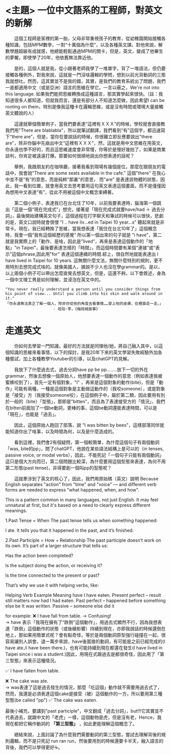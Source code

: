 # <主題> 一位中文語系的工程師，對英文的新解
<p style="text-indent: 2em;">這個工程師是家裡的第一胎，父母非常重視孩子的教育，從幼稚園開始接觸各種知識，包括MPM數學，一對“十萬個為什麼”，以及各種英文課。對他來說，解數學題超級有成就感，他總能輕鬆通過MPM的關卡，但是，英文，變成了他畢生的夢魘，即使學了20年，他依舊無法靠近他。  

<p style="text-indent: 2em;">是的，這個人就是我，從小跟著老師我學了一堆單字，背了一堆語法，但仍要接觸各種例外，對我來說，這就是一門沒啥邏輯的學問，想到以前光背動詞的三態我就想吐。然而，這其實並不是我的錯，其實，是我們的教育系統出了問題，我們一直都適用中文（或是亞洲）語言的思維在學它。一言以蔽之，We're not into this language. 如果我們能把思維轉換成這種語言，那其實學起來很快。（註：我知道很多人都知道，但就我而言，還是有部分人不知道怎麼做，因此希望I can be rooting on them，特別是像我這種卡在邏輯思維，或是沒有時間或環境大量接觸英文聽說的人）  

<p style="text-indent: 2em;">這邊就舉個簡單例子，當我們要表達“這裡有ＸＸＸ”的時候，學校就會直接教我們用"There are blablabla"，所以就筆試翻譯，我們看到“有”這個字，都迅速寫下“there are”，但是，當你在要說話的時候，你很難立即反應要說出"there are"，除非你腦中先崩出中文“這裡有ＸＸＸ”，然，這就是用中文思維在用英文，你永遠也學不好的，而且這思維速度會非常慢，你等於是慢好幾拍了，如果是商業談判，你肯定被遠遠打爆。那要如何很順地說出你想表達的話呢？  

<p style="text-indent: 2em;">舉例，我跟朋友約在咖啡廳，接著我看到現場有幾個座位，那麼在跟朋友的電話中，我會說"There are some seats available in the cafe." 這個"there" 在我心中並不是“有”的意思，而是純粹"那裏"的意思，
而"are" 是表達該物體的狀態，因此，我一看到位置，就會用英文去思考要用這句英文表達這個畫面，而不是僅僅因為想用中文表達“有”，從此不用被這個中文概念束縛著。

<p style="text-indent: 2em;">第二個小例子，表達我已在台北住了10年，以前我要表達時，腦海第一個跳出「這是一個“現在完成式”」想完，接著是「現在完成式就要have/had ＋ 過去分詞」，最後開始建構英文句子，這個過程在打字聊天和筆試的時候可以很快，悲劇的是，英文口說時就會很慢 "I .. have liv...ed in Taipei 10 year...s" 聽起來就是非常卡。現在，我已經轉換了思維，當我想表達「我住在台北10年了」這個概念時，我會一個“我有這個經歷的感覺” 所以第一個出來的句子就是 "i have"，第二就是我實際上的「動作、是啥，因此是”lived“，再來是表達這個動作的「地點」"in Taipei"，最後要表達怎樣的「時間」，而這個時間要有某個“連接”或“表示”這個phrase,因此用"for" 表達這個連續的時間.綜上，很自然地就能表達出  
I have lived in Taipei for 10 years. 這無關什麼文法，無關什麼特別的規則，更不用特別去想完成式啥的。就像美國人，據說不少人也沒在學grammar的。是以，以上兩個小例子可以帶出怎麼直覺去想英文，但是，這還不夠，以下會敘述，身為一個中文理工男是如何理解，並浸泡在英文中的。  

    
    "You never really understand a person until you consider things from his point of view... Until you climb into his skin and walk around in it."
    「你永遠無法真正了解一個人，除非你從他的角度去看事情……穿上他的皮膚，在裡面走一走。」  
                         - 哈珀·李，《梅岡城故事》


# 走進英文  

<p style="text-indent: 2em;">你如何去學習一門知識，最好的方法就是同理他/她，將自己融入其中，以這個知識的思維來看事情，以下的探討，是我20年下來的英文學習失敗經驗外加各種嘗試，加上各種教學Youtuber的引導，以及chatGPT的見解。

<p style="text-indent: 2em;">我放下了什麼過去式，過去分詞have pp  be pp........放下一切的外在 grammar，然後去想像一個原始人，他想要表達一個動作的意思（例如表達我被蜜蜂咬到了），首先一定有個對象，"I" ，再來是這個對象的動作(bite)，但是「動作」可能有兩種，一種是這個對象是主動做這動作的（我咬someone），或是對象是「接受」方（我接受someone咬），在這個例子中，屬於第二類，因此要用有別於一般的（bite）「型態」，那即是"bitten"，而且為了表達接受方的「情況」，我們在bitten前面加了一個be動詞，更棒的事，這個be動詞還能表達時間，可以是「現在」，也能是「過去」。  

<p style="text-indent: 2em;">因此，這個原始人跑回了部落，說 "I was bitten by bees"，這樣部落同伴就能知道你出了啥事，以及時間為何，以及是什麼造成的。  

<p style="text-indent: 2em;">看到這裡，我們會2有個疑問，第一個較簡單，為什麼這個句子有兩個動詞「was, bite的pp」，問了chatGPT，他說在某些語法結構上是可以的（in tenses, passive voice, or modal verbs），因此，不能死記「一個句子只能有兩個動詞」這只是個大方向而已，第二個問題比較深，為什麼要用這個型態來表達，為何不用第二形態(past tense)，非得要創一個叫pp的型態呢？  

<p style="text-indent: 2em;">這就牽涉到了英文的核心了，因此，我們用原始碼（英文）說明  
Because English separates "action" from "time" and "voice" — and different verb forms are needed to express "what happened, when, and how".

This is a pattern common in many languages, not just English. It may feel unnatural at first, but it's based on a need to clearly express different meanings.

1.Past Tense = When
The past tense tells us when something happened:

I ate.
It tells you that it happened in the past, and it’s finished.

2.Past Participle = How + Relationship
The past participle doesn’t work on its own.
It’s part of a larger structure that tells us:

Has the action been completed?

Is the subject doing the action, or receiving it?

Is the time connected to the present or past?

That’s why we use it with helping verbs, like:

Helping Verb	Example	Meaning
have	I have eaten.	Present perfect – result still matters now
had	I had eaten.	Past perfect – happened before something else
be	It was written.	Passive – someone else did it  

for example:
❌ I have fall from table. → Confusing!  
→ have 表示「我現在擁有了“跌倒”這個動作」，用過去式顯然不行，因為我想表達「跌倒」這個動作的狀態（或後續影響）持續到現在，亦即我說話的時候還倒在地上，那如果用簡單式呢？會有點奇怪，等於是兩個動詞原型強行碰撞在一起，很容易讓別人誤會。退一萬步來說，have後面接的動詞，有可能是之前已經完成的(I have ate./i have been there.)，也有可能持續到現在都還在發生(I have lived in Taipei since i was a student.)因此，用現在式跟過去是都很奇怪，因此用了「第三型態」來表示這種情況。

✅ I have fallen from table.  

❌ The cake was ate.  
→ was表達了這是過去發生的情況，那麼「吃這個」動作就不需要用過去式了，然而，我還是必須表達這個cake是接受（被）這個動作的一方，所以要用第三種型態(be called "pp")
✅ The cake was eaten.  


最後小補充，要講到"past participle"，中文翻成「過去分詞」，but!!!它其實並不代表過去，就跟中文的「老虎」一樣，這個動物是虎，但是沒有老，Hence，我現在都把它稱作動詞的 **「第三型態」** ，如此更能理解這個概念了。  

<p style="text-indent: 2em;">總結來說，上面討論了為什麼我們需要動詞的第三型態，嘗試去理解背後的規則邏輯，而不是只死記 run ran run，然後要用到的時候還要卡半天，融入語言的背後，我們可以學得更好☕。
